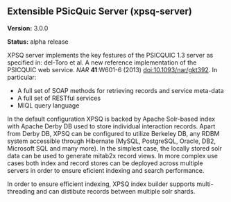 Extensible PSicQuic Server (xpsq-server)
----------------------------------------

**Version:** 3.0.0

**Status:** alpha release

XPSQ server implements the key festures of the PSICQUIC 1.3 server as specified in:  del-Toro et al. A new reference implementation of the PSICQUIC web service. *NAR* **41**:W601-6 (2013) [doi:10.1093/nar/gkt392](https://academic.oup.com/nar/article/41/W1/W601/1100276). In particular:

 * A full set of SOAP methods for retrieving records and service meta-data 
 * A full set of RESTful services
 * MIQL query language

In the default configuration XPSQ is backed by Apache Solr-based index with Apache Derby DB used to store individual interaction records. Apart from Derby DB, XPSQ can be configured to utilize Berkeley DB, any RDBM system accessible through Hibernate (MySQL, PostgreSQL, Oracle, DB2, Microsoft SQL and many more). In the simplest case, the locally stored solr data can be used to generate mitab2x record views. In more complex use cases both index and record stores can be deployed across multiple servers in order to ensure eficient indexing and search performance. 

In order to ensure efficient indexing, XPSQ index builder supports multi-threading and can distibute records between multiple solr shards. 


